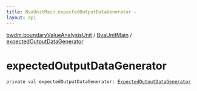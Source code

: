 ```yaml
---
title: BvaUnitMain.expectedOutputDataGenerator - 
layout: api
---
```


<div class='api-docs-breadcrumbs'><a href="../index.html">bwdm.boundaryValueAnalysisUnit</a> / <a href="index.html">BvaUnitMain</a> / <a href="./expected-output-data-generator.html">expectedOutputDataGenerator</a></div>

# expectedOutputDataGenerator

<div class="signature"><code><span class="keyword">private</span> <span class="keyword">val </span><span class="identifier">expectedOutputDataGenerator</span><span class="symbol">: </span><a href="../-expected-output-data-generator/index.html"><span class="identifier">ExpectedOutputDataGenerator</span></a></code></div>
